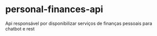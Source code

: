 # personal-finances-api
Api responsável por disponibilizar serviços de finanças pessoais para chatbot e rest 
